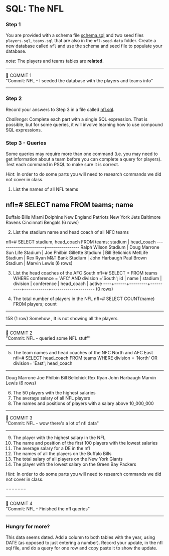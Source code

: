 # SQL: The NFL

### Step 1

You are provided with a schema file [schema.sql](nfl-seed-data/schema.sql) and two seed files
`players.sql`, `teams.sql` that are also in the `nfl-seed-data` folder. Create a new database called `nfl` and use the schema and seed file to populate your database.

_note_: The players and teams tables are **related**.

<hr>
&#x1F534; COMMIT 1<br>
"Commit: NFL - I seeded the database with the players and teams info"
<hr>

### Step 2
Record your answers to Step 3 in a file called [nfl.sql](nfl.sql).

_Challenge_: Complete each part with a single SQL expression. That is
possible, but for some queries, it will involve learning how to use compound SQL
expressions.


### Step 3 - Queries

Some queries may require more than one command (i.e. you may need to get information about a team before you can complete a query for players). Test each command in PSQL to make sure it is correct.

_Hint_: In order to do some parts you will need to research commands we did
not cover in class.

1.  List the names of all NFL teams

nfl=# SELECT name FROM teams;
         name
----------------------
 Buffalo Bills
 Miami Dolphins
 New England Patriots
 New York Jets
 Baltimore Ravens
 Cincinnati Bengals
(6 rows)

2.  List the stadium name and head coach of all NFC teams

nfl=# SELECT stadium, head_coach FROM teams;
       stadium        |   head_coach
----------------------+----------------
 Ralph Wilson Stadium | Doug Marrone
 Sun Life Stadium     | Joe Philbin
 Gillette Stadium     | Bill Belichick
 MetLife Stadium      | Rex Ryan
 M&T Bank Stadium     | John Harbaugh
 Paul Brown Stadium   | Marvin Lewis
(6 rows)

3.  List the head coaches of the AFC South
nfl=# SELECT * FROM teams WHERE conference = 'AFC' AND division ='South';
 id | name | stadium | division | conference | head_coach | active
----+------+---------+----------+------------+------------+--------
(0 rows)

4.  The total number of players in the NFL
nfl=# SELECT COUNT(name) FROM players;
 count
-------
   158
(1 row)
Somehow , It is not showing all the players. 


<hr>
&#x1F534; COMMIT 2<br>
"Commit: NFL - queried some NFL stuff"
<hr>

5.  The team names and head coaches of the NFC North and AFC East
nfl=# SELECT head_coach FROM teams WHERE division = 'North' OR division= 'East';
   head_coach
----------------
 Doug Marrone
 Joe Philbin
 Bill Belichick
 Rex Ryan
 John Harbaugh
 Marvin Lewis
(6 rows)

6.  The 50 players with the highest salaries
7.  The average salary of all NFL players
8.  The names and positions of players with a salary above 10_000_000

<hr>
&#x1F534; COMMIT 3<br>
"Commit: NFL - wow there's a lot of nfl data"
<hr>

9.  The player with the highest salary in the NFL
10. The name and position of the first 100 players with the lowest salaries
11. The average salary for a DE in the nfl
12. The names of all the players on the Buffalo Bills
13. The total salary of all players on the New York Giants
14. The player with the lowest salary on the Green Bay Packers

_Hint_: In order to do some parts you will need to research commands we did
not cover in class.

=======
<hr>
&#x1F534; COMMIT 4<br>
"Commit: NFL - Finished the nfl queries"
<hr>


### Hungry for more?
This data seems dated. Add a column to both tables with the year, using DATE (as opposed to just entering a number). Record your update, in the nfl sql file, and do a query for one row and copy paste it to show the update.
